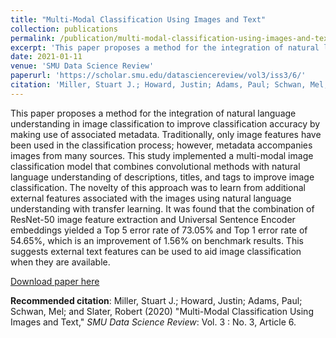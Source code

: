 ```yaml
---
title: "Multi-Modal Classification Using Images and Text"
collection: publications
permalink: /publication/multi-modal-classification-using-images-and-text
excerpt: 'This paper proposes a method for the integration of natural language understanding in image classification to improve classification accuracy by making use of associated metadata.'
date: 2021-01-11
venue: 'SMU Data Science Review'
paperurl: 'https://scholar.smu.edu/datasciencereview/vol3/iss3/6/'
citation: 'Miller, Stuart J.; Howard, Justin; Adams, Paul; Schwan, Mel; and Slater, Robert (2020) "Multi-Modal Classification Using Images and Text," SMU Data Science Review: Vol. 3 : No. 3, Article 6.'
---
```

This paper proposes a method for the integration of natural language understanding in image classification to improve classification accuracy by making use of associated metadata.
Traditionally, only image features have been used in the classification process; however, metadata accompanies images from many sources.
This study implemented a multi-modal image classification model that combines convolutional methods with natural language understanding of descriptions, titles, and tags to improve image classification. 
The novelty of this approach was to learn from additional external features associated with the images using natural language understanding with transfer learning. 
It was found that the combination of ResNet-50 image feature extraction and Universal Sentence Encoder embeddings yielded a Top 5 error rate of 73.05% and Top 1 error rate of 54.65%, which is an improvement of 1.56% on benchmark results. 
This suggests external text features can be used to aid image classification when they are available.

[Download paper here](https://scholar.smu.edu/cgi/viewcontent.cgi?article=1165&context=datasciencereview)

**Recommended citation**: Miller, Stuart J.; Howard, Justin; Adams, Paul; Schwan, Mel; and Slater, Robert (2020) "Multi-Modal Classification Using Images and Text," *SMU Data Science Review*: Vol. 3 : No. 3, Article 6.